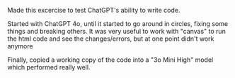 <p>Made this excercise to test ChatGPT's ability to write code.</p>
<p>Started with ChatGPT 4o, until it started to go around in circles, fixing some things and breaking others. It was very useful to work with "canvas" to run the html code and see the changes/errors, but at one point didn't work anymore</p>
<p>Finally, copied a working copy of the code into a "3o Mini High" model which performed really well.</p>
